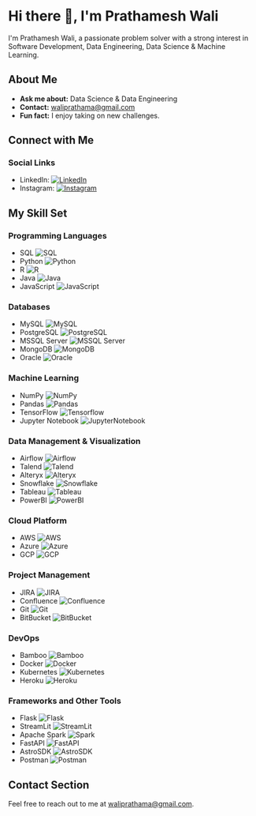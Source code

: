 # Hi there 👋, I'm Prathamesh Wali

<!--
**prathameshwalinu/prathameshwalinu** is a ✨ _special_ ✨ repository because its `README.md` (this file) appears on your GitHub profile.

Here are some ideas to get you started:

- 🔭 I’m currently working on ...
- 🌱 I’m currently learning ...
- 👯 I’m looking to collaborate on ...
- 🤔 I’m looking for help with ...
- 💬 Ask me about ...
- 📫 How to reach me: ...
- 😄 Pronouns: ...
- ⚡ Fun fact: ...
-->



I'm Prathamesh Wali, a passionate problem solver with a strong interest in Software Development, Data Engineering, Data Science & Machine Learning.

## About Me

- **Ask me about:** Data Science & Data Engineering
- **Contact:** [waliprathama@gmail.com](mailto:waliprathama@gmail.com)
- **Fun fact:** I enjoy taking on new challenges.

## Connect with Me

### Social Links

- LinkedIn: [![LinkedIn](https://raw.githubusercontent.com/rahuldkjain/github-profile-readme-generator/master/src/images/icons/Social/linked-in-alt.svg)](https://www.linkedin.com/in/prathameshwali/)
- Instagram: [![Instagram](https://raw.githubusercontent.com/rahuldkjain/github-profile-readme-generator/master/src/images/icons/Social/instagram.svg)](https://www.instagram.com/prathameshwali/)

## My Skill Set

### Programming Languages

- SQL ![SQL](https://www.svgrepo.com/show/331760/sql-database-generic.svg)
- Python ![Python](https://raw.githubusercontent.com/devicons/devicon/master/icons/python/python-original.svg)
- R ![R](https://raw.githubusercontent.com/devicons/devicon/master/icons/r/r-original.svg)
- Java ![Java](https://raw.githubusercontent.com/devicons/devicon/master/icons/java/java-original.svg)
- JavaScript ![JavaScript](https://raw.githubusercontent.com/devicons/devicon/master/icons/javascript/javascript-original.svg)

### Databases

- MySQL ![MySQL](https://raw.githubusercontent.com/devicons/devicon/master/icons/mysql/mysql-original-wordmark.svg)
- PostgreSQL ![PostgreSQL](https://raw.githubusercontent.com/devicons/devicon/master/icons/postgresql/postgresql-original-wordmark.svg)
- MSSQL Server ![MSSQL Server](https://www.svgrepo.com/show/303229/microsoft-sql-server-logo.svg)
- MongoDB ![MongoDB](https://raw.githubusercontent.com/devicons/devicon/master/icons/mongodb/mongodb-original-wordmark.svg)
- Oracle ![Oracle](https://raw.githubusercontent.com/devicons/devicon/master/icons/oracle/oracle-original.svg)

### Machine Learning

- NumPy ![NumPy](https://raw.githubusercontent.com/devicons/devicon/master/icons/numpy/numpy-original-wordmark.svg)
- Pandas ![Pandas](https://raw.githubusercontent.com/devicons/devicon/master/icons/pandas/pandas-original-wordmark.svg)
- TensorFlow ![Tensorflow](https://raw.githubusercontent.com/devicons/devicon/master/icons/tensorflow/tensorflow-original-wordmark.svg)
- Jupyter Notebook ![JupyterNotebook](https://raw.githubusercontent.com/devicons/devicon/master/icons/jupyter/jupyter-original-wordmark.svg)

### Data Management & Visualization

- Airflow ![Airflow](https://airflow.apache.org/images/feature-image.png)
- Talend ![Talend](https://seeklogo.com/images/T/talend-logo-92EF963CB1-seeklogo.com.png)
- Alteryx ![Alteryx](https://upload.wikimedia.org/wikipedia/commons/thumb/e/ec/Alteryx_logo.svg/2560px-Alteryx_logo.svg.png)
- Snowflake ![Snowflake](https://upload.wikimedia.org/wikipedia/commons/thumb/f/ff/Snowflake_Logo.svg/2560px-Snowflake_Logo.svg.png)
- Tableau ![Tableau](https://upload.wikimedia.org/wikipedia/commons/4/4b/Tableau_Logo.png)
- PowerBI ![PowerBI](https://seeklogo.com/images/P/power-bi-microsoft-logo-E4FC8DE4A9-seeklogo.com.png)

### Cloud Platform

- AWS ![AWS](https://raw.githubusercontent.com/devicons/devicon/master/icons/amazonwebservices/amazonwebservices-original-wordmark.svg)
- Azure ![Azure](https://raw.githubusercontent.com/devicons/devicon/master/icons/azure/azure-original-wordmark.svg)
- GCP ![GCP](https://raw.githubusercontent.com/devicons/devicon/master/icons/googlecloud/googlecloud-original-wordmark.svg)

### Project Management

- JIRA ![JIRA](https://raw.githubusercontent.com/devicons/devicon/master/icons/jira/jira-original-wordmark.svg)
- Confluence ![Confluence](https://raw.githubusercontent.com/devicons/devicon/master/icons/confluence/confluence-original-wordmark.svg)
- Git ![Git](https://raw.githubusercontent.com/devicons/devicon/master/icons/git/git-original-wordmark.svg)
- BitBucket ![BitBucket](https://raw.githubusercontent.com/devicons/devicon/master/icons/bitbucket/bitbucket-original-wordmark.svg)

### DevOps

- Bamboo ![Bamboo](https://raw.githubusercontent.com/devicons/devicon/master/icons/bamboo/bamboo-original-wordmark.svg)
- Docker ![Docker](https://raw.githubusercontent.com/devicons/devicon/master/icons/docker/docker-original-wordmark.svg)
- Kubernetes ![Kubernetes](https://raw.githubusercontent.com/devicons/devicon/master/icons/kubernetes/kubernetes-plain-wordmark.svg)
- Heroku ![Heroku](https://raw.githubusercontent.com/devicons/devicon/master/icons/heroku/heroku-original-wordmark.svg)

### Frameworks and Other Tools

- Flask ![Flask](https://raw.githubusercontent.com/devicons/devicon/master/icons/flask/flask-original-wordmark.svg)
- StreamLit ![StreamLit](https://streamlit.io/images/brand/streamlit-logo-primary-colormark-darktext.png)
- Apache Spark ![Spark](https://www.vectorlogo.zone/logos/apache_spark/apache_spark-ar21.png)
- FastAPI ![FastAPI](https://fastapi.tiangolo.com/img/logo-margin/logo-teal.png)
- AstroSDK ![AstroSDK](https://astro-provider-logos.s3.us-east-2.amazonaws.com/astro-sdk-python.png)
- Postman ![Postman](https://cdn.cookielaw.org/logos/70564414-548a-4286-8ad7-04d95b172a08/e26443c0-68d1-47c8-b8fc-9bc765da2e95/3a159462-db70-43cf-a27d-f602a6baed44/pm-logo-horiz.png)

## Contact Section

Feel free to reach out to me at [waliprathama@gmail.com](mailto:waliprathama@gmail.com).

